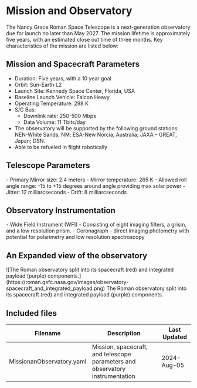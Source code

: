 <h1>Mission and Observatory</h1>
The Nancy Grace Roman Space Telescope is a next-generation observatory due for launch no later than May 2027. The mission lifetime is approximately five years, with an estimated close out time of three months. Key characteristics of the mission are listed below:

<h2> Mission and Spacecraft Parameters </h2>

- Duration: Five years, with a 10 year goal
- Orbit: Sun-Earth L2
- Launch Site: Kennedy Space Center, Florida, USA
- Baseline Launch Vehicle: Falcon Heavy
- Operating Temperature: 298 K
- S/C Bus:
    -   Downlink rate: 250-500 Mbps
    -   Data Volume: 11 Tbits/day
- The observatory will be supported by the following ground stations: NEN-White Sands, NM; ESA-New Norcia, Australia; JAXA – GREAT, Japan; DSN.
- Able to be refueled in flight robotically

<h2>Telescope Parameters</h2>
- Primary Mirror size: 2.4 meters
- Mirror temperature: 265 K
- Allowed roll angle range: -15 to +15 degrees around angle providing max solar power
- Jitter: 12 milliarcseconds
- Drift: 8 milliarcseconds

<h2>Observatory Instrumentation</h2>
- Wide Field Instrument (WFI)
    -   Consisting of eight imaging filters, a grism, and a low resolution prism.
- Coronagraph
  - direct imaging photometry with potential for polarimetry and low resolution spectroscopy

<h2>An Expanded view of the observatory</h2>
![The Roman observatory split into its spacecraft (red) and integrated payload (purple) components.](https://roman.gsfc.nasa.gov/images/observatory-spacecraft_and_integrated_payload.png)
The Roman observatory split into its spacecraft (red) and integrated payload (purple) components.

## Included files

| Filename                  | Description                                                                   | Last Updated |
|---------------------------|-------------------------------------------------------------------------------|--------------|
| MissionanObservatory.yaml | Mission, spacecraft, and telescope parameters and observatory instrumentation | 2024-Aug-05  |
